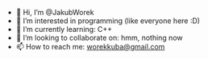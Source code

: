 - 👋 Hi, I’m @JakubWorek
- 👀 I’m interested in programming (like everyone here :D)
- 🌱 I’m currently learning: C++
- 💞️ I’m looking to collaborate on: hmm, nothing now
- 📫 How to reach me: worekkuba@gmail.com

<!---
JakubWorek/JakubWorek is a ✨ special ✨ repository because its `README.md` (this file) appears on your GitHub profile.
You can click the Preview link to take a look at your changes.
--->
